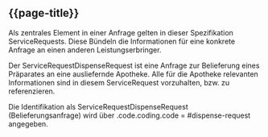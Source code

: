 ## {{page-title}}

Als zentrales Element in einer Anfrage gelten in dieser Spezifikation ServiceRequests. Diese Bündeln die Informationen für eine konkrete Anfrage an einen anderen Leistungserbringer.

Der ServiceRequestDispenseRequest ist eine Anfrage zur Belieferung eines Präparates an eine ausliefernde Apotheke. Alle für die Apotheke relevanten Informationen sind in diesem ServiceRequest vorzuhalten, bzw. zu referenzieren.

Die Identifikation als ServiceRequestDispenseRequest (Belieferungsanfrage) wird über .code.coding.code = #dispense-request angegeben.

